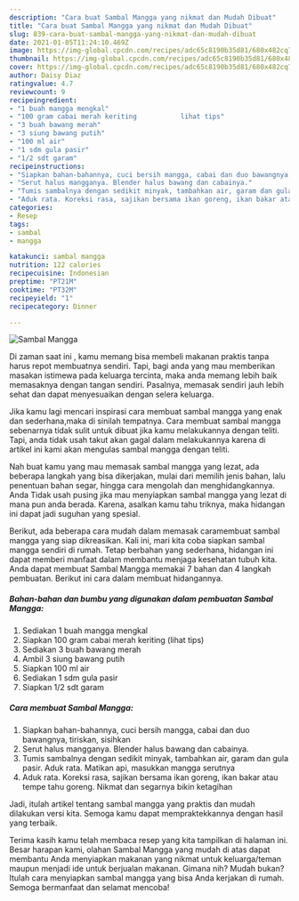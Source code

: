 ```yaml
---
description: "Cara buat Sambal Mangga yang nikmat dan Mudah Dibuat"
title: "Cara buat Sambal Mangga yang nikmat dan Mudah Dibuat"
slug: 839-cara-buat-sambal-mangga-yang-nikmat-dan-mudah-dibuat
date: 2021-01-05T11:24:10.469Z
image: https://img-global.cpcdn.com/recipes/adc65c8190b35d81/680x482cq70/sambal-mangga-foto-resep-utama.jpg
thumbnail: https://img-global.cpcdn.com/recipes/adc65c8190b35d81/680x482cq70/sambal-mangga-foto-resep-utama.jpg
cover: https://img-global.cpcdn.com/recipes/adc65c8190b35d81/680x482cq70/sambal-mangga-foto-resep-utama.jpg
author: Daisy Diaz
ratingvalue: 4.7
reviewcount: 9
recipeingredient:
- "1 buah mangga mengkal"
- "100 gram cabai merah keriting           lihat tips"
- "3 buah bawang merah"
- "3 siung bawang putih"
- "100 ml air"
- "1 sdm gula pasir"
- "1/2 sdt garam"
recipeinstructions:
- "Siapkan bahan-bahannya, cuci bersih mangga, cabai dan duo bawangnya, tiriskan, sisihkan"
- "Serut halus mangganya. Blender halus bawang dan cabainya."
- "Tumis sambalnya dengan sedikit minyak, tambahkan air, garam dan gula pasir. Aduk rata. Matikan api, masukkan mangga serutnya"
- "Aduk rata. Koreksi rasa, sajikan bersama ikan goreng, ikan bakar atau tempe tahu goreng. Nikmat dan segarnya bikin ketagihan"
categories:
- Resep
tags:
- sambal
- mangga

katakunci: sambal mangga 
nutrition: 122 calories
recipecuisine: Indonesian
preptime: "PT21M"
cooktime: "PT32M"
recipeyield: "1"
recipecategory: Dinner

---
```



![Sambal Mangga](https://img-global.cpcdn.com/recipes/adc65c8190b35d81/680x482cq70/sambal-mangga-foto-resep-utama.jpg)

Di zaman  saat ini , kamu memang bisa membeli makanan praktis tanpa harus repot membuatnya sendiri. Tapi, bagi anda yang mau memberikan masakan istimewa pada keluarga tercinta, maka anda memang lebih baik memasaknya dengan tangan sendiri. Pasalnya, memasak sendiri jauh lebih sehat dan dapat menyesuaikan dengan selera keluarga.

Jika kamu lagi mencari inspirasi cara membuat sambal mangga yang enak dan sederhana,maka di sinilah tempatnya. Cara membuat sambal mangga  sebenarnya tidak sulit untuk dibuat jika kamu melakukannya dengan teliti. Tapi, anda tidak usah takut akan gagal dalam melakukannya 
karena di artikel ini kami akan mengulas sambal mangga dengan teliti.  



Nah buat kamu yang mau memasak sambal mangga yang lezat, ada beberapa langkah yang bisa dikerjakan, mulai dari memilih jenis bahan, lalu penentuan bahan segar, hingga cara mengolah dan menghidangkannya. Anda Tidak usah pusing jika mau menyiapkan sambal mangga yang lezat di mana pun anda berada. Karena, asalkan kamu  tahu triknya, maka hidangan ini dapat jadi suguhan yang spesial.

Berikut, ada beberapa cara mudah dalam memasak caramembuat sambal mangga yang siap dikreasikan. Kali ini, mari kita coba siapkan sambal mangga sendiri di rumah. Tetap berbahan yang sederhana, hidangan ini dapat memberi manfaat dalam membantu menjaga kesehatan tubuh kita. Anda dapat membuat Sambal Mangga memakai 7 bahan dan 4 langkah pembuatan. Berikut ini cara dalam membuat hidangannya.

<!--inarticleads1-->

##### Bahan-bahan dan bumbu yang digunakan dalam pembuatan Sambal Mangga:

1. Sediakan 1 buah mangga mengkal
1. Siapkan 100 gram cabai merah keriting           (lihat tips)
1. Sediakan 3 buah bawang merah
1. Ambil 3 siung bawang putih
1. Siapkan 100 ml air
1. Sediakan 1 sdm gula pasir
1. Siapkan 1/2 sdt garam




<!--inarticleads2-->

##### Cara membuat Sambal Mangga:

1. Siapkan bahan-bahannya, cuci bersih mangga, cabai dan duo bawangnya, tiriskan, sisihkan
1. Serut halus mangganya. Blender halus bawang dan cabainya.
1. Tumis sambalnya dengan sedikit minyak, tambahkan air, garam dan gula pasir. Aduk rata. Matikan api, masukkan mangga serutnya
1. Aduk rata. Koreksi rasa, sajikan bersama ikan goreng, ikan bakar atau tempe tahu goreng. Nikmat dan segarnya bikin ketagihan




Jadi, itulah artikel tentang  sambal mangga  yang praktis dan mudah dilakukan versi kita. Semoga kamu dapat mempraktekkannya dengan hasil yang terbaik. 

Terima kasih kamu telah membaca resep yang kita tampilkan di halaman ini. Besar harapan kami, olahan  Sambal Mangga yang mudah di atas dapat membantu Anda menyiapkan makanan yang nikmat untuk keluarga/teman maupun menjadi ide untuk berjualan makanan. Gimana nih? Mudah bukan? Itulah cara menyiapkan sambal mangga yang bisa Anda kerjakan di rumah. Semoga bermanfaat dan selamat mencoba!

